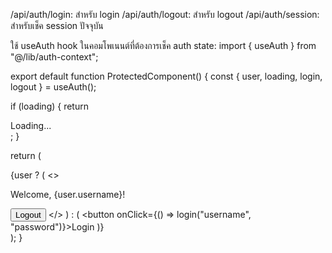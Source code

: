 /api/auth/login: สำหรับ login
/api/auth/logout: สำหรับ logout
/api/auth/session: สำหรับเช็ค session ปัจจุบัน


ใช้ useAuth hook ในคอมโพเนนต์ที่ต้องการเช็ค auth state:
import { useAuth } from "@/lib/auth-context";

export default function ProtectedComponent() {
  const { user, loading, login, logout } = useAuth();

  if (loading) {
    return <div>Loading...</div>;
  }

  return (
    <div>
      {user ? (
        <>
          <p>Welcome, {user.username}!</p>
          <button onClick={logout}>Logout</button>
        </>
      ) : (
        <button onClick={() => login("username", "password")}>Login</button>
      )}
    </div>
  );
}